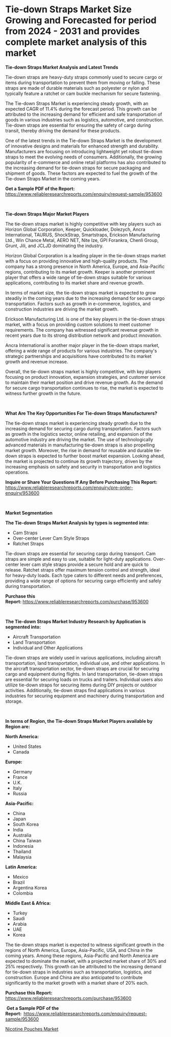 <p><h1>Tie-down Straps Market Size Growing and Forecasted for period from 2024 - 2031 and provides complete market analysis of this market</h1></p><p><strong>Tie-down Straps Market Analysis and Latest Trends</strong></p>
<p><p>Tie-down straps are heavy-duty straps commonly used to secure cargo or items during transportation to prevent them from moving or falling. These straps are made of durable materials such as polyester or nylon and typically feature a ratchet or cam buckle mechanism for secure fastening.</p><p>The Tie-down Straps Market is experiencing steady growth, with an expected CAGR of 11.4% during the forecast period. This growth can be attributed to the increasing demand for efficient and safe transportation of goods in various industries such as logistics, automotive, and construction. Tie-down straps are essential for ensuring the safety of cargo during transit, thereby driving the demand for these products.</p><p>One of the latest trends in the Tie-down Straps Market is the development of innovative designs and materials for enhanced strength and durability. Manufacturers are focusing on introducing lightweight yet robust tie-down straps to meet the evolving needs of consumers. Additionally, the growing popularity of e-commerce and online retail platforms has also contributed to the increasing demand for tie-down straps for secure packaging and shipment of goods. These factors are expected to fuel the growth of the Tie-down Straps Market in the coming years.</p></p>
<p><strong>Get a Sample PDF of the Report:&nbsp;</strong> <a href="https://www.reliableresearchreports.com/enquiry/request-sample/953600">https://www.reliableresearchreports.com/enquiry/request-sample/953600</a></p>
<p>&nbsp;</p>
<p><strong>Tie-down Straps Major Market Players</strong></p>
<p><p>The tie-down straps market is highly competitive with key players such as Horizon Global Corporation, Keeper, Quickloader, Dolezych, Ancra International, TAURUS, ShockStrap, Smartstraps, Erickson Manufacturing Ltd., Win Chance Metal, AERO NET, Nite Ize, GPI Forankra, Chenli Group, Grunt, Jili, and JCLJD dominating the industry.</p><p>Horizon Global Corporation is a leading player in the tie-down straps market with a focus on providing innovative and high-quality products. The company has a strong presence in North America, Europe, and Asia-Pacific regions, contributing to its market growth. Keeper is another prominent player that offers a wide range of tie-down straps suitable for various applications, contributing to its market share and revenue growth.</p><p>In terms of market size, the tie-down straps market is expected to grow steadily in the coming years due to the increasing demand for secure cargo transportation. Factors such as growth in e-commerce, logistics, and construction industries are driving the market growth.</p><p>Erickson Manufacturing Ltd. is one of the key players in the tie-down straps market, with a focus on providing custom solutions to meet customer requirements. The company has witnessed significant revenue growth in recent years due to its strong distribution network and product innovation.</p><p>Ancra International is another major player in the tie-down straps market, offering a wide range of products for various industries. The company's strategic partnerships and acquisitions have contributed to its market growth and revenue increase.</p><p>Overall, the tie-down straps market is highly competitive, with key players focusing on product innovation, expansion strategies, and customer service to maintain their market position and drive revenue growth. As the demand for secure cargo transportation continues to rise, the market is expected to witness further growth in the future.</p></p>
<p>&nbsp;</p>
<p><strong>What Are The Key Opportunities For Tie-down Straps Manufacturers?</strong></p>
<p><p>The tie-down straps market is experiencing steady growth due to the increasing demand for securing cargo during transportation. Factors such as growth in the logistics sector, online retailing, and expansion of the automotive industry are driving the market. The use of technologically advanced materials in manufacturing tie-down straps is also propelling market growth. Moreover, the rise in demand for reusable and durable tie-down straps is expected to further boost market expansion. Looking ahead, the market is projected to continue its growth trajectory, driven by the increasing emphasis on safety and security in transportation and logistics operations.</p></p>
<p><strong>Inquire or Share Your Questions If Any Before Purchasing This Report:</strong> <a href="https://www.reliableresearchreports.com/enquiry/pre-order-enquiry/953600">https://www.reliableresearchreports.com/enquiry/pre-order-enquiry/953600</a></p>
<p>&nbsp;</p>
<p><strong>Market Segmentation</strong></p>
<p><strong>The Tie-down Straps Market Analysis by types is segmented into:</strong></p>
<p><ul><li>Cam Straps</li><li>Over-center Lever Cam Style Straps</li><li>Ratchet Straps</li></ul></p>
<p><p>Tie-down straps are essential for securing cargo during transport. Cam straps are simple and easy to use, suitable for light-duty applications. Over-center lever cam style straps provide a secure hold and are quick to release. Ratchet straps offer maximum tension control and strength, ideal for heavy-duty loads. Each type caters to different needs and preferences, providing a wide range of options for securing cargo efficiently and safely during transportation.</p></p>
<p><strong>Purchase this Report:&nbsp;</strong><a href="https://www.reliableresearchreports.com/purchase/953600">https://www.reliableresearchreports.com/purchase/953600</a></p>
<p>&nbsp;</p>
<p><strong>The Tie-down Straps Market Industry Research by Application is segmented into:</strong></p>
<p><ul><li>Aircraft Transportation</li><li>Land Transportation</li><li>Individual and Other Applications</li></ul></p>
<p><p>Tie-down straps are widely used in various applications, including aircraft transportation, land transportation, individual use, and other applications. In the aircraft transportation sector, tie-down straps are crucial for securing cargo and equipment during flights. In land transportation, tie-down straps are essential for securing loads on trucks and trailers. Individual users also utilize tie-down straps for securing items during DIY projects or outdoor activities. Additionally, tie-down straps find applications in various industries for securing equipment and machinery during transportation and storage.</p></p>
<p>&nbsp;</p>
<p><strong>In terms of Region, the Tie-down Straps Market Players available by Region are:</strong></p>
<p>
    <p> <strong> North America: </strong>
        <ul>
            <li>United States</li>
            <li>Canada</li>
        </ul>
        </p> 
    <p> <strong> Europe: </strong>
        <ul>
            <li>Germany</li>
            <li>France</li>
            <li>U.K.</li>
            <li>Italy</li>
            <li>Russia</li>
        </ul>
        </p> 
    <p> <strong> Asia-Pacific: </strong>
        <ul>
            <li>China</li>
            <li>Japan</li>
            <li>South Korea</li>
            <li>India</li>
            <li>Australia</li>
            <li>China Taiwan</li>
            <li>Indonesia</li>
            <li>Thailand</li>
            <li>Malaysia</li>
        </ul>
        </p> 
    <p> <strong> Latin America: </strong>
        <ul>
            <li>Mexico</li>
            <li>Brazil</li>
            <li>Argentina Korea</li>
            <li>Colombia</li>
        </ul>
        </p> 
    <p> <strong> Middle East & Africa: </strong>
        <ul>
            <li>Turkey</li>
            <li>Saudi</li>
            <li>Arabia</li>
            <li>UAE</li>
            <li>Korea</li>
        </ul>
    </p>
    </p>
<p><p>The tie-down straps market is expected to witness significant growth in the regions of North America, Europe, Asia-Pacific, USA, and China in the coming years. Among these regions, Asia-Pacific and North America are expected to dominate the market, with a projected market share of 30% and 25% respectively. This growth can be attributed to the increasing demand for tie-down straps in industries such as transportation, logistics, and construction. Europe and China are also anticipated to contribute significantly to the market growth with a market share of 20% each.</p></p>
<p><strong>Purchase this Report: </strong><a href="https://www.reliableresearchreports.com/purchase/953600">https://www.reliableresearchreports.com/purchase/953600</a></p>
<p>&nbsp;<strong>Get a Sample PDF of the Report:&nbsp;&nbsp;</strong><a href="https://www.reliableresearchreports.com/enquiry/request-sample/953600">https://www.reliableresearchreports.com/enquiry/request-sample/953600</a></p>
<p><strong></strong></p>
<p><p><a href="https://github.com/RoccoManning/Market-Research-Report-List-4/blob/main/nicotine-pouches-market.md">Nicotine Pouches Market</a></p></p>